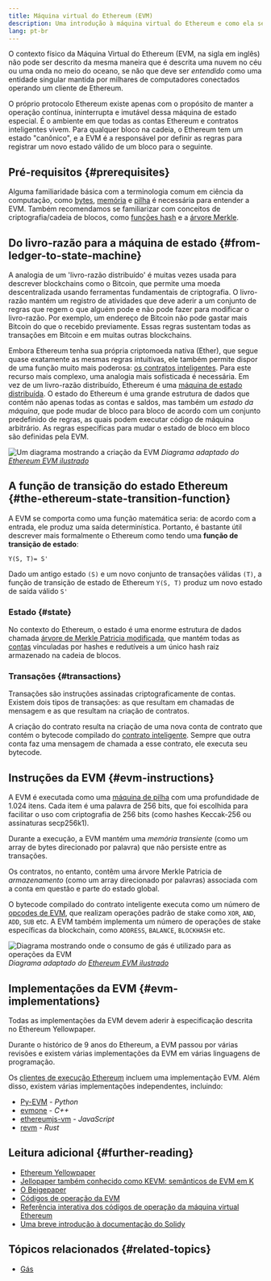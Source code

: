 ```yaml
---
title: Máquina virtual do Ethereum (EVM)
description: Uma introdução à máquina virtual do Ethereum e como ela se relaciona com o estado, as transações e os contratos inteligentes.
lang: pt-br
---
```


O contexto físico da Máquina Virtual do Ethereum (EVM, na sigla em inglês) não pode ser descrito da mesma maneira que é descrita uma nuvem no céu ou uma onda no meio do oceano, se não que deve ser _entendido_ como uma entidade singular mantida por milhares de computadores conectados operando um cliente de Ethereum.

O próprio protocolo Ethereum existe apenas com o propósito de manter a operação contínua, ininterrupta e imutável dessa máquina de estado especial. É o ambiente em que todas as contas Ethereum e contratos inteligentes vivem. Para qualquer bloco na cadeia, o Ethereum tem um estado "canônico", e a EVM é a responsável por definir as regras para registrar um novo estado válido de um bloco para o seguinte.

## Pré-requisitos {#prerequisites}

Alguma familiaridade básica com a terminologia comum em ciência da computação, como [bytes](https://wikipedia.org/wiki/Byte), [memória](https://wikipedia.org/wiki/Computer_memory) e [pilha](https://wikipedia.org/wiki/Stack_(abstract_data_type)) é necessária para entender a EVM. Também recomendamos se familiarizar com conceitos de criptografia/cadeia de blocos, como [funções hash](https://wikipedia.org/wiki/Cryptographic_hash_function) e a [árvore Merkle](https://wikipedia.org/wiki/Merkle_tree).

## Do livro-razão para a máquina de estado {#from-ledger-to-state-machine}

A analogia de um 'livro-razão distribuído' é muitas vezes usada para descrever blockchains como o Bitcoin, que permite uma moeda descentralizada usando ferramentas fundamentais de criptografia. O livro-razão mantém um registro de atividades que deve aderir a um conjunto de regras que regem o que alguém pode e não pode fazer para modificar o livro-razão. Por exemplo, um endereço de Bitcoin não pode gastar mais Bitcoin do que o recebido previamente. Essas regras sustentam todas as transações em Bitcoin e em muitas outras blockchains.

Embora Ethereum tenha sua própria criptomoeda nativa (Ether), que segue quase exatamente as mesmas regras intuitivas, ele também permite dispor de uma função muito mais poderosa: [os contratos inteligentes](/developers/docs/smart-contracts/). Para este recurso mais complexo, uma analogia mais sofisticada é necessária. Em vez de um livro-razão distribuído, Ethereum é uma [máquina de estado distribuída](https://wikipedia.org/wiki/Finite-state_machine). O estado do Ethereum é uma grande estrutura de dados que contém não apenas todas as contas e saldos, mas também um _estado da máquina_, que pode mudar de bloco para bloco de acordo com um conjunto predefinido de regras, as quais podem executar código de máquina arbitrário. As regras específicas para mudar o estado de bloco em bloco são definidas pela EVM.

![Um diagrama mostrando a criação da EVM](./evm.png) _Diagrama adaptado do [Ethereum EVM ilustrado](https://takenobu-hs.github.io/downloads/ethereum_evm_illustrated.pdf)_

## A função de transição do estado Ethereum {#the-ethereum-state-transition-function}

A EVM se comporta como uma função matemática seria: de acordo com a entrada, ele produz uma saída determinística. Portanto, é bastante útil descrever mais formalmente o Ethereum como tendo uma **função de transição de estado**:

```
Y(S, T)= S'
```

Dado um antigo estado `(S)` e um novo conjunto de transações válidas `(T)`, a função de transição de estado de Ethereum `Y(S, T)` produz um novo estado de saída válido `S'`

### Estado {#state}

No contexto do Ethereum, o estado é uma enorme estrutura de dados chamada [árvore de Merkle Patricia modificada](/developers/docs/data-structures-and-encoding/patricia-merkle-trie/), que mantém todas as [contas](/developers/docs/accounts/) vinculadas por hashes e redutíveis a um único hash raiz armazenado na cadeia de blocos.

### Transações {#transactions}

Transações são instruções assinadas criptograficamente de contas. Existem dois tipos de transações: as que resultam em chamadas de mensagem e as que resultam na criação de contratos.

A criação do contrato resulta na criação de uma nova conta de contrato que contém o bytecode compilado do [contrato inteligente](/developers/docs/smart-contracts/anatomy/). Sempre que outra conta faz uma mensagem de chamada a esse contrato, ele executa seu bytecode.

## Instruções da EVM {#evm-instructions}

A EVM é executada como uma [máquina de pilha](https://wikipedia.org/wiki/Stack_machine) com uma profundidade de 1.024 itens. Cada item é uma palavra de 256 bits, que foi escolhida para facilitar o uso com criptografia de 256 bits (como hashes Keccak-256 ou assinaturas secp256k1).

Durante a execução, a EVM mantém uma _memória transiente_ (como um array de bytes direcionado por palavra) que não persiste entre as transações.

Os contratos, no entanto, contêm uma árvore Merkle Patricia de _armazenamento_ (como um array direcionado por palavras) associada com a conta em questão e parte do estado global.

O bytecode compilado do contrato inteligente executa como um número de [opcodes de EVM](/developers/docs/evm/opcodes), que realizam operações padrão de stake como `XOR`, `AND`, `ADD`, `SUB` etc. A EVM também implementa um número de operações de stake específicas da blockchain, como `ADDRESS`, `BALANCE`, `BLOCKHASH` etc.

![Diagrama mostrando onde o consumo de gás é utilizado para as operações da EVM](../gas/gas.png) _Diagrama adaptado do [Ethereum EVM ilustrado](https://takenobu-hs.github.io/downloads/ethereum_evm_illustrated.pdf)_

## Implementações da EVM {#evm-implementations}

Todas as implementações da EVM devem aderir à especificação descrita no Ethereum Yellowpaper.

Durante o histórico de 9 anos do Ethereum, a EVM passou por várias revisões e existem várias implementações da EVM em várias linguagens de programação.

Os [clientes de execução Ethereum](/developers/docs/nodes-and-clients/#execution-clients) incluem uma implementação EVM. Além disso, existem várias implementações independentes, incluindo:

- [Py-EVM](https://github.com/ethereum/py-evm) - _Python_
- [evmone](https://github.com/ethereum/evmone) - _C++_
- [ethereumjs-vm](https://github.com/ethereumjs/ethereumjs-vm) - _JavaScript_
- [revm](https://github.com/bluealloy/revm) - _Rust_

## Leitura adicional {#further-reading}

- [Ethereum Yellowpaper](https://ethereum.github.io/yellowpaper/paper.pdf)
- [Jellopaper também conhecido como KEVM: semânticos de EVM em K](https://jellopaper.org/)
- [O Beigepaper](https://github.com/chronaeon/beigepaper)
- [Códigos de operação da EVM](https://www.ethervm.io/)
- [Referência interativa dos códigos de operação da máquina virtual Ethereum](https://www.evm.codes/)
- [Uma breve introdução à documentação do Solidy](https://docs.soliditylang.org/en/latest/introduction-to-smart-contracts.html#index-6)

## Tópicos relacionados {#related-topics}

- [Gás](/developers/docs/gas/)
